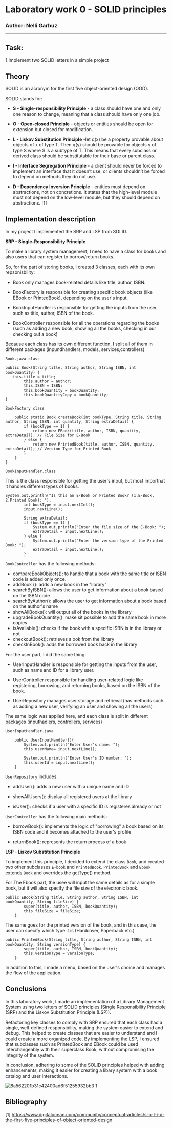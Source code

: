 #  Laboratory work 0 - SOLID principles

### Author: Nelli Garbuz

----
## Task:

1.Implement two SOLID letters in a simple project

## Theory

SOLID is an acronym for the first five object-oriented design (OOD).

SOLID stands for:

* **S - Single-responsibility Principle** - a class should have one and only one reason to change, meaning that a class should have only one job.

* **O - Open-closed Principle** - objects or entities should be open for extension but closed for modification.

* **L - Liskov Substitution Principle** -let q(x) be a property provable about objects of x of type T. Then q(y) should be provable for objects y of type S where S is a subtype of T. This means that every subclass or derived class should be substitutable for their base or parent class.

* **I - Interface Segregation Principle** - a client should never be forced to implement an interface that it doesn’t use, or clients shouldn’t be forced to depend on methods they do not use.

* **D - Dependency Inversion Principle** - entities must depend on abstractions, not on concretions. It states that the high-level module must not depend on the low-level module, but they should depend on abstractions. [1]


## Implementation description

In my project I implemented the SRP and LSP from SOLID.

**SRP - Single-Responsibility Principle**

To make a library system management, I need to have a class for books and also users that can register to borrow/return books.

So, for the part of storing books, I created 3 classes, each with its own repsonisbility:

* Book only manages book-related details like title, author, ISBN.
  
* BookFactory is responsible for creating specific book objects (like EBook or PrintedBook), depending on the user's input.
  
* BookInputHandler is responsible for getting the inputs from the user, such as title, author, ISBN of the book.
  
* BookController responsible for all the operations regarding the books (such as adding a new book, showing all the books, checking in our checking out a book)

Because each class has its own different function, I split all of them in different packages (inpundhandlers, models, services,controllers)

```Book.java class``` 

```
public Book(String title, String author, String ISBN, int bookQuantity) {
   this.title = title;
        this.author = author;
        this.ISBN = ISBN;
        this.bookQuantity = bookQuantity;
        this.bookQuantityCopy = bookQuantity;
}
```
```BookFactory class```

```public class BookFactory {
    public static Book createBook(int bookType, String title, String author, String ISBN, int quantity, String extraDetail) {
        if (bookType == 1) {
            return new EBook(title, author, ISBN, quantity, extraDetail); // File Size for E-Book
        } else {
            return new PrintedBook(title, author, ISBN, quantity, extraDetail); // Version Type for Printed Book
        }
    }
}
```

```BookInputHandler.class```

This is the class responsible for getting the user's input, but most importnat it handles different types of books.

```
System.out.println("Is this an E-Book or Printed Book? (1.E-Book, 2.Printed Book): ");
        int bookType = input.nextInt();
        input.nextLine();

        String extraDetail;
        if (bookType == 1) {
            System.out.println("Enter the file size of the E-Book: ");
            extraDetail = input.nextLine();
        } else {
            System.out.println("Enter the version type of the Printed Book: ");
            extraDetail = input.nextLine();
        }
```

```BookController``` has the following methods:

* compareBookObjects(): to handle that a book with the same title or ISBN code is added only once.
* addBook (): adds a new book in the "library"
* searchByISBN(): allows the user to get information about a book based on the ISBN code
* searchByAuthor(): allows the user to get information about a book based on the author's name
* showAllBooks(): will output all of the books in the library
* upgradeBookQuantity(): make sit possible to add the same book in more copies
* isAvailable(): checks if the book with a specific ISBN is in the library or not
* checkoutBook(): retrieves a ook from the library
* checkInBook(): adds the borrowed book back in the library

For the user part, I did the same thing:

* UserInputHandler is responsible for getting the inputs from the user, such as name and ID for a library user.

* UserController responsible for handling user-related logic like registering, borrowing, and returning books, based on the ISBN of the book.

* UserRepository manages user storage and retrieval (has methods such as adding a new user, verifying an user and showing all the users)

The same logic was applied here, and each class is split in different packages (inputhadlers, controllers, services)

```UserInputHandler.java```
```
    public UserInputHandler(){
        System.out.println("Enter User's name: ");
        this.userName= input.nextLine();

        System.out.println("Enter User's ID number: ");
        this.userId = input.nextLine();
    }
```
```UserRepository``` includes:

* addUser(): adds a new user with a unique name and ID
  
* showAllUsers(): display all registered users at the library

* isUser(): checks if a user with a specific ID is registeres already or not

```UserController``` has the following main methods:

* borrowBook(): implements the logic of "borrowing" a book based on its ISBN code and it becomes attached to the user's profile
  
* returnBook(): represents the return process of a book 

**LSP - Liskov Substitution Principle**

To implement this principle, I decided to extend the class ```Book```, and created two other subclasses ```E-book``` and ```PrintedBook```. ```PrintedBook``` and ```Ebook``` extends ```Book``` and overrides the getType() method.

For The Ebook part, the usee will input the same details as for a simple book, but it will also specify the file size of the electronic book.
```
public EBook(String title, String author, String ISBN, int bookQuantity, String fileSize) {
        super(title, author, ISBN, bookQuantity);
        this.fileSize = fileSize;
    }
```

The same goes for the printed version of the book, and in this case, the user can specify which type it is (Hardcover, Paperback etc.)

```
public PrintedBook(String title, String author, String ISBN, int bookQuantity, String versionType) {
        super(title, author, ISBN, bookQuantity);
        this.versionType = versionType;
    }
```

In addition to this, I made a menu, based on the user's choice and manages the flow of the application.
## Conclusions 
In this laboratory work, I made an implementation of a Library Management System using two letters of SOLID principles (Single Responsibility Principle (SRP) and the Liskov Substitution Principle (LSP)).

Refactoring key classes to comply with SRP ensured that each class had a single, well-defined responsibility, making the system easier to extend and debug. This helped to create classes that are easier to understand and I could create a more organized code.
By implementing the LSP, I ensured that subclasses such as PrintedBook and EBook could be used interchangeably with their superclass Book, without compromising the integrity of the system.

In conclusion, adhering to some of the SOLID principles helped with adding enhancements, making it easier for creating a libary system with a book catalog and user interactions.

![8a562201b31c42400ad6f51255932bb3 1](https://github.com/user-attachments/assets/9a0a580b-f174-437e-b6ea-1927d6729e9f)


## Bibliography
[1] https://www.digitalocean.com/community/conceptual-articles/s-o-l-i-d-the-first-five-principles-of-object-oriented-design
